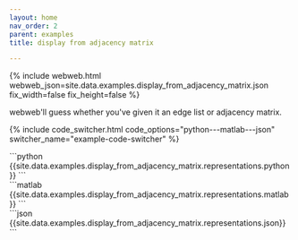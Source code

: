 ```yaml
---
layout: home
nav_order: 2
parent: examples
title: display from adjacency matrix

---
```


{% include webweb.html webweb_json=site.data.examples.display_from_adjacency_matrix.json fix_width=false fix_height=false %}

webweb'll guess whether you've given it an edge list or adjacency matrix.

{% include code_switcher.html code_options="python---matlab---json" switcher_name="example-code-switcher" %}
<div class='select-code-block example-code-switcher python-code-block select-code-block-visible'></div>
```python
{{site.data.examples.display_from_adjacency_matrix.representations.python}}
```
<div class='select-code-block example-code-switcher matlab-code-block'></div>
```matlab
{{site.data.examples.display_from_adjacency_matrix.representations.matlab}}
```
<div class='select-code-block example-code-switcher json-code-block'></div>
```json
{{site.data.examples.display_from_adjacency_matrix.representations.json}}
```